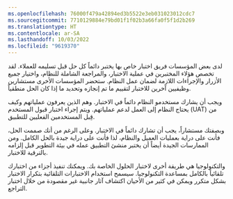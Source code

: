 ```yaml
---
ms.openlocfilehash: 76000f479a42894ed3b5522e3eb031023012cdc7
ms.sourcegitcommit: 7710129884e79bd01f1f02b3a66fa0f5f1d2b269
ms.translationtype: HT
ms.contentlocale: ar-SA
ms.lasthandoff: 10/03/2022
ms.locfileid: "9619370"
---
```

لدى بعض المؤسسات فريق اختبار خاص بها يختبر دائماً كل حل قبل تسليمه للعملاء. لقد تخصص هؤلاء المختبرين في عملية الاختبار، والمراجعة الشاملة للنظام، واختيار جميع الأزرار والإجراءات اللازمة لضمان عمل النظام. ستحضر المؤسسات الأخرى مستشارين وظيفيين آخرين للاختبار لتقييم ما تم إنجازه وتحديد ما إذا كان الحل منطقياً. 

ويجب أن يشارك مستخدمو النظام دائماً في الاختبار. وهم الذين يعرفون عملياتهم وكيف يحتاج النظام إلى العمل لدعم عملياتهم. ويتم إجراء اختبار قبول المستخدم (UAT) من قِبل المستخدمين الفعليين للتطبيق.

وبصفتك مستشاراً، يجب أن تشارك دائماً في الاختبار. وعلى الرغم من أنك صممت الحل، فأنت على دراية بعمليات العميل والنظام، لذا فأنت على دراية جيدة بالحل الكامل. ومن الممارسات الجيدة أيضاً أن يختبر منشئ التطبيق عمله في بيئة التطوير قبل إلزامه بالترقية للاختبار.

والتكنولوجيا هي طريقة أخرى لاختبار الحلول الخاصة بك. ويمكنك تنفيذ أجزاء من اختبارك تلقائياً بالكامل بمساعدة التكنولوجيا. سيسمح استخدام الاختبارات التلقائية بتكرار الاختبار بشكل متكرر ويمكن في كثير من الأحيان اكتشاف آثار جانبية غير مقصودة من خلال اختبار التراجع. 
